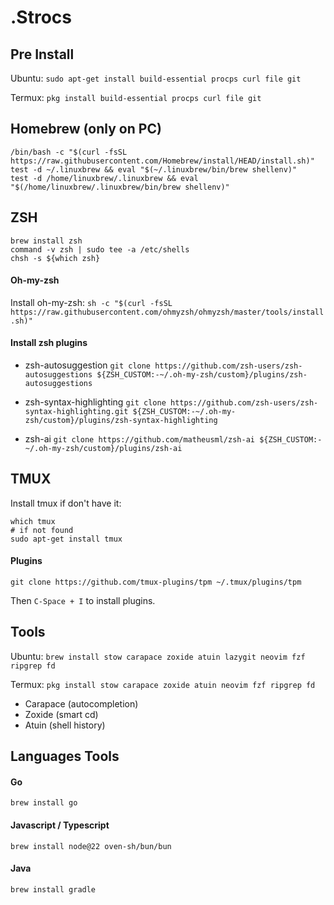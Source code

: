 # .Strocs

## Pre Install 
Ubuntu:
`sudo apt-get install build-essential procps curl file git`

Termux:
`pkg install build-essential procps curl file git`


## Homebrew (only on PC)
```
/bin/bash -c "$(curl -fsSL https://raw.githubusercontent.com/Homebrew/install/HEAD/install.sh)"
test -d ~/.linuxbrew && eval "$(~/.linuxbrew/bin/brew shellenv)"
test -d /home/linuxbrew/.linuxbrew && eval "$(/home/linuxbrew/.linuxbrew/bin/brew shellenv)"
```

## ZSH
```
brew install zsh
command -v zsh | sudo tee -a /etc/shells
chsh -s ${which zsh}
```


#### Oh-my-zsh

Install oh-my-zsh:
`sh -c "$(curl -fsSL https://raw.githubusercontent.com/ohmyzsh/ohmyzsh/master/tools/install.sh)"`

#### Install zsh plugins

- zsh-autosuggestion
    `git clone https://github.com/zsh-users/zsh-autosuggestions ${ZSH_CUSTOM:-~/.oh-my-zsh/custom}/plugins/zsh-autosuggestions`

- zsh-syntax-highlighting
    `git clone https://github.com/zsh-users/zsh-syntax-highlighting.git ${ZSH_CUSTOM:-~/.oh-my-zsh/custom}/plugins/zsh-syntax-highlighting`

- zsh-ai 
   `git clone https://github.com/matheusml/zsh-ai ${ZSH_CUSTOM:-~/.oh-my-zsh/custom}/plugins/zsh-ai` 


## TMUX

Install tmux if don't have it:
``` 
which tmux
# if not found
sudo apt-get install tmux
```

#### Plugins
`git clone https://github.com/tmux-plugins/tpm ~/.tmux/plugins/tpm`

Then `C-Space + I` to install plugins.

## Tools
Ubuntu:
`brew install stow carapace zoxide atuin lazygit neovim fzf ripgrep fd`

Termux:
`pkg install stow carapace zoxide atuin neovim fzf ripgrep fd`


- Carapace (autocompletion)
- Zoxide (smart cd)
- Atuin (shell history)


## Languages Tools

#### Go
`brew install go`

#### Javascript / Typescript
`brew install node@22 oven-sh/bun/bun`

####  Java
`brew install gradle`

